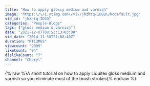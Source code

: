 ```yaml
---
title: "How to apply glossy medium and varnish"
image: "https:\/\/i.ytimg.com\/vi\/jhzhtq-IDGQ\/hqdefault.jpg"
vid_id: "jhzhtq-IDGQ"
categories: "People-Blogs"
tags: ["gloss medium & varnish"]
date: "2021-12-07T08:53:13+03:00"
vid_date: "2014-11-30T21:08:40Z"
duration: "PT13M6S"
viewcount: "9099"
likeCount: "94"
dislikeCount: "7"
channel: "Cheryl"
---
```

{% raw %}A short tutorial on how to apply Liquitex gloss medium and varnish so you eliminate most of the brush strokes{% endraw %}
